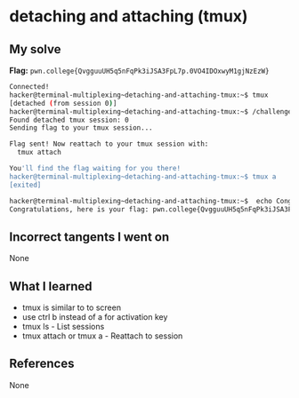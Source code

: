 # detaching and attaching (tmux)

## My solve
**Flag:** `pwn.college{QvgguuUH5q5nFqPk3iJSA3FpL7p.0VO4IDOxwyM1gjNzEzW}`

```bash
Connected!
hacker@terminal-multiplexing~detaching-and-attaching-tmux:~$ tmux
[detached (from session 0)]
hacker@terminal-multiplexing~detaching-and-attaching-tmux:~$ /challenge/run
Found detached tmux session: 0
Sending flag to your tmux session...

Flag sent! Now reattach to your tmux session with:
  tmux attach

You'll find the flag waiting for you there!
hacker@terminal-multiplexing~detaching-and-attaching-tmux:~$ tmux a
[exited]
```

```bash
hacker@terminal-multiplexing~detaching-and-attaching-tmux:~$  echo Congratulations, here is your flag: pwn.college{QvgguuUH5q5nFqPk3iJSA3FpL7p.0VO4IDOxwyM1gjNzEzW}
Congratulations, here is your flag: pwn.college{QvgguuUH5q5nFqPk3iJSA3FpL7p.0VO4IDOxwyM1gjNzEzW}
```

## Incorrect tangents I went on
None

## What I learned
- tmux is similar to to screen
- use ctrl b instead of a for activation key
- tmux ls - List sessions
- tmux attach or tmux a - Reattach to session


## References 
None
